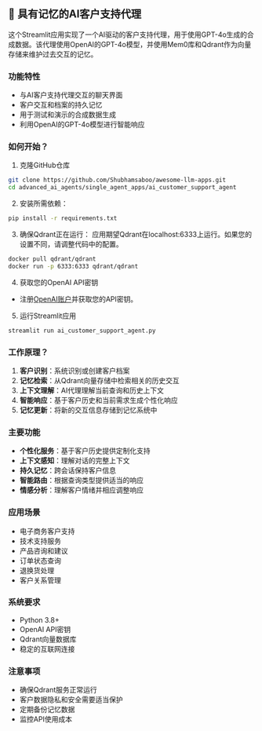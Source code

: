 ## 🛒 具有记忆的AI客户支持代理
这个Streamlit应用实现了一个AI驱动的客户支持代理，用于使用GPT-4o生成的合成数据。该代理使用OpenAI的GPT-4o模型，并使用Mem0库和Qdrant作为向量存储来维护过去交互的记忆。

### 功能特性

- 与AI客户支持代理交互的聊天界面
- 客户交互和档案的持久记忆
- 用于测试和演示的合成数据生成
- 利用OpenAI的GPT-4o模型进行智能响应

### 如何开始？

1. 克隆GitHub仓库
```bash
git clone https://github.com/Shubhamsaboo/awesome-llm-apps.git
cd advanced_ai_agents/single_agent_apps/ai_customer_support_agent
```

2. 安装所需依赖：

```bash
pip install -r requirements.txt
```

3. 确保Qdrant正在运行：
应用期望Qdrant在localhost:6333上运行。如果您的设置不同，请调整代码中的配置。

```bash
docker pull qdrant/qdrant
docker run -p 6333:6333 qdrant/qdrant
```

4. 获取您的OpenAI API密钥

- 注册[OpenAI账户](https://platform.openai.com/)并获取您的API密钥。

5. 运行Streamlit应用
```bash
streamlit run ai_customer_support_agent.py
```

### 工作原理？

1. **客户识别**：系统识别或创建客户档案
2. **记忆检索**：从Qdrant向量存储中检索相关的历史交互
3. **上下文理解**：AI代理理解当前查询和历史上下文
4. **智能响应**：基于客户历史和当前需求生成个性化响应
5. **记忆更新**：将新的交互信息存储到记忆系统中

### 主要功能

- **个性化服务**：基于客户历史提供定制化支持
- **上下文感知**：理解对话的完整上下文
- **持久记忆**：跨会话保持客户信息
- **智能路由**：根据查询类型提供适当的响应
- **情感分析**：理解客户情绪并相应调整响应

### 应用场景

- 电子商务客户支持
- 技术支持服务
- 产品咨询和建议
- 订单状态查询
- 退换货处理
- 客户关系管理

### 系统要求

- Python 3.8+
- OpenAI API密钥
- Qdrant向量数据库
- 稳定的互联网连接

### 注意事项

- 确保Qdrant服务正常运行
- 客户数据隐私和安全需要适当保护
- 定期备份记忆数据
- 监控API使用成本
